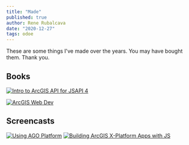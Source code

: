 ```yaml
---
title: "Made"
published: true
author: Rene Rubalcava
date: "2020-12-27"
tags: odoe
---
```


These are some things I've made over the years. You may have bought them. Thank you.

## Books

[![Intro to ArcGIS API for JSAPI 4](images/apress-book-cover.png)](https://amzn.to/2BUq6vK)

[![ArcGIS Web Dev](images/arcgiswebdev_lg.png)](https://www.manning.com/books/arcgis-web-development?a_aid=rrubalcava)

## Screencasts

[![Using AGO Platform](images/using-ago.jpg)](https://www.packtpub.com/application-development/using-arcgis-online-platform-video)
[![Building ArcGIS X-Platform Apps with JS](images/building-arcgis-js.png)](https://www.packtpub.com/application-development/building-arcgis-cross-platform-applications-javascript)
